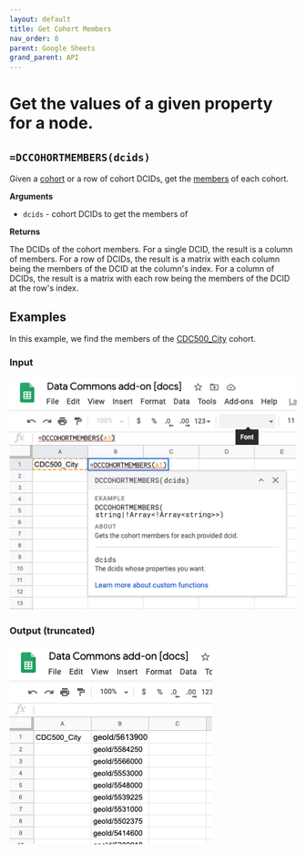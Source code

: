 ```yaml
---
layout: default
title: Get Cohort Members
nav_order: 8
parent: Google Sheets
grand_parent: API
---
```


# Get the values of a given property for a node.

## `=DCCOHORTMEMBERS(dcids)`

Given a [cohort](http://browser.datacommons.org/kg?dcid=Cohort) or a row of cohort DCIDs, get the [members](http://browser.datacommons.org/kg?dcid=member) of each cohort.

**Arguments**
*    `dcids` - cohort DCIDs to get the members of

**Returns**

The DCIDs of the cohort members. For a single DCID, the result is a column of members. For a row of DCIDs, the result is a matrix with each column being the members of the DCID at the column's index. For a column of DCIDs, the result is a matrix with each row being the members of the DCID at the row's index.

## Examples

In this example, we find the members of the [CDC500_City](https://browser.datacommons.org/kg?dcid=CDC500_City) cohort.

### Input

![](/assets/images/sheets/sheets_get_cohort_members_input.png)

### Output (truncated)

![](/assets/images/sheets/sheets_get_cohort_members_output.png)

